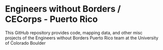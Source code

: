 # Engineers without Borders / CECorps - Puerto Rico
This GitHub repository provides code, mapping data, and other misc projects of the Engineers without Borders Puerto Rico team at the University of Colorado Boulder
